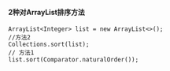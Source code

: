#### 2种对ArrayList排序方法
```
ArrayList<Integer> list = new ArrayList<>();
//方法2
Collections.sort(list);  
// 方法1
list.sort(Comparator.naturalOrder());
```
